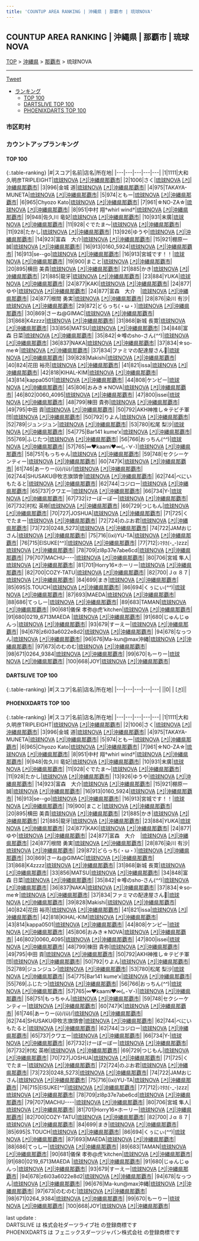 ```yaml
---
title: 'COUNTUP AREA RANKING | 沖縄県 | 那覇市 | 琉球NOVA'
---
```

## COUNTUP AREA RANKING | 沖縄県 | 那覇市 | 琉球NOVA

[TOP](/darts/rank/) > [沖縄県](/darts/rank/沖縄県/) > [那覇市](/darts/rank/沖縄県/那覇市/) > 琉球NOVA

___

<a href="https://twitter.com/share?ref_src=twsrc%5Etfw" data-text="COUNTUP AREA RANKING | 沖縄県那覇市琉球NOVA" class="twitter-share-button" data-hashtags="DARTSLIVE,PHOENIXDARTS,darts,ダーツ" data-show-count="false">Tweet</a>

* [ランキング](#カウントアップランキング)
    * [TOP 100](#top-100)
    * [DARTSLIVE TOP 100](#dartslive-top-100)
    * [PHOENIXDARTS TOP 100](#phoenixdarts-top-100)

### 市区町村

<ul>

</ul>

### カウントアップランキング

#### TOP 100



{:.table-ranking}
|#|スコア|名前|店名|所在地|
|---|---|---|---|---|
|1|1111|<span class="rank-name-pd">大和久明彦TRIPLEIGHT</span>|<a href="/darts/rank/shops/65131.html">琉球NOVA</a> <a href="https://vs.phoenixdarts.com/jp/shop/shopDetailInfo/s_65131?s_seq=65131">[↗]</a>|<a href="/darts/rank/沖縄県/那覇市">沖縄県那覇市</a>|
|2|1006|<span class="rank-name-pd">さく</span>|<a href="/darts/rank/shops/65131.html">琉球NOVA</a> <a href="https://vs.phoenixdarts.com/jp/shop/shopDetailInfo/s_65131?s_seq=65131">[↗]</a>|<a href="/darts/rank/沖縄県/那覇市">沖縄県那覇市</a>|
|3|996|<span class="rank-name-pd">金城 道</span>|<a href="/darts/rank/shops/65131.html">琉球NOVA</a> <a href="https://vs.phoenixdarts.com/jp/shop/shopDetailInfo/s_65131?s_seq=65131">[↗]</a>|<a href="/darts/rank/沖縄県/那覇市">沖縄県那覇市</a>|
|4|975|<span class="rank-name-pd">TAKAYA-MUNETA</span>|<a href="/darts/rank/shops/65131.html">琉球NOVA</a> <a href="https://vs.phoenixdarts.com/jp/shop/shopDetailInfo/s_65131?s_seq=65131">[↗]</a>|<a href="/darts/rank/沖縄県/那覇市">沖縄県那覇市</a>|
|5|974|<span class="rank-name-pd">ともー</span>|<a href="/darts/rank/shops/65131.html">琉球NOVA</a> <a href="https://vs.phoenixdarts.com/jp/shop/shopDetailInfo/s_65131?s_seq=65131">[↗]</a>|<a href="/darts/rank/沖縄県/那覇市">沖縄県那覇市</a>|
|6|965|<span class="rank-name-pd">Chyozo Kato</span>|<a href="/darts/rank/shops/65131.html">琉球NOVA</a> <a href="https://vs.phoenixdarts.com/jp/shop/shopDetailInfo/s_65131?s_seq=65131">[↗]</a>|<a href="/darts/rank/沖縄県/那覇市">沖縄県那覇市</a>|
|7|961|<span class="rank-name-pd">☆NO-ZA☆</span>|<a href="/darts/rank/shops/65131.html">琉球NOVA</a> <a href="https://vs.phoenixdarts.com/jp/shop/shopDetailInfo/s_65131?s_seq=65131">[↗]</a>|<a href="/darts/rank/沖縄県/那覇市">沖縄県那覇市</a>|
|8|951|<span class="rank-name-pd">中村 翔†whirl wind†</span>|<a href="/darts/rank/shops/65131.html">琉球NOVA</a> <a href="https://vs.phoenixdarts.com/jp/shop/shopDetailInfo/s_65131?s_seq=65131">[↗]</a>|<a href="/darts/rank/沖縄県/那覇市">沖縄県那覇市</a>|
|9|948|<span class="rank-name-pd"><span class="pro-icon-pd"></span>佐久川 竜妃</span>|<a href="/darts/rank/shops/65131.html">琉球NOVA</a> <a href="https://vs.phoenixdarts.com/jp/shop/shopDetailInfo/s_65131?s_seq=65131">[↗]</a>|<a href="/darts/rank/沖縄県/那覇市">沖縄県那覇市</a>|
|10|931|<span class="rank-name-pd">末廣</span>|<a href="/darts/rank/shops/65131.html">琉球NOVA</a> <a href="https://vs.phoenixdarts.com/jp/shop/shopDetailInfo/s_65131?s_seq=65131">[↗]</a>|<a href="/darts/rank/沖縄県/那覇市">沖縄県那覇市</a>|
|11|928|<span class="rank-name-pd">ぐでたま〜</span>|<a href="/darts/rank/shops/65131.html">琉球NOVA</a> <a href="https://vs.phoenixdarts.com/jp/shop/shopDetailInfo/s_65131?s_seq=65131">[↗]</a>|<a href="/darts/rank/沖縄県/那覇市">沖縄県那覇市</a>|
|11|928|<span class="rank-name-pd">たかし</span>|<a href="/darts/rank/shops/65131.html">琉球NOVA</a> <a href="https://vs.phoenixdarts.com/jp/shop/shopDetailInfo/s_65131?s_seq=65131">[↗]</a>|<a href="/darts/rank/沖縄県/那覇市">沖縄県那覇市</a>|
|13|926|<span class="rank-name-pd">ゆうや</span>|<a href="/darts/rank/shops/65131.html">琉球NOVA</a> <a href="https://vs.phoenixdarts.com/jp/shop/shopDetailInfo/s_65131?s_seq=65131">[↗]</a>|<a href="/darts/rank/沖縄県/那覇市">沖縄県那覇市</a>|
|14|923|<span class="rank-name-pd">富森　大介</span>|<a href="/darts/rank/shops/65131.html">琉球NOVA</a> <a href="https://vs.phoenixdarts.com/jp/shop/shopDetailInfo/s_65131?s_seq=65131">[↗]</a>|<a href="/darts/rank/沖縄県/那覇市">沖縄県那覇市</a>|
|15|921|<span class="rank-name-pd">棚原一誠</span>|<a href="/darts/rank/shops/65131.html">琉球NOVA</a> <a href="https://vs.phoenixdarts.com/jp/shop/shopDetailInfo/s_65131?s_seq=65131">[↗]</a>|<a href="/darts/rank/沖縄県/那覇市">沖縄県那覇市</a>|
|16|913|<span class="rank-name-pd">0160_5924</span>|<a href="/darts/rank/shops/65131.html">琉球NOVA</a> <a href="https://vs.phoenixdarts.com/jp/shop/shopDetailInfo/s_65131?s_seq=65131">[↗]</a>|<a href="/darts/rank/沖縄県/那覇市">沖縄県那覇市</a>|
|16|913|<span class="rank-name-pd">se--go</span>|<a href="/darts/rank/shops/65131.html">琉球NOVA</a> <a href="https://vs.phoenixdarts.com/jp/shop/shopDetailInfo/s_65131?s_seq=65131">[↗]</a>|<a href="/darts/rank/沖縄県/那覇市">沖縄県那覇市</a>|
|16|913|<span class="rank-name-pd">宮城です！！</span>|<a href="/darts/rank/shops/65131.html">琉球NOVA</a> <a href="https://vs.phoenixdarts.com/jp/shop/shopDetailInfo/s_65131?s_seq=65131">[↗]</a>|<a href="/darts/rank/沖縄県/那覇市">沖縄県那覇市</a>|
|19|900|<span class="rank-name-pd">まこと</span>|<a href="/darts/rank/shops/65131.html">琉球NOVA</a> <a href="https://vs.phoenixdarts.com/jp/shop/shopDetailInfo/s_65131?s_seq=65131">[↗]</a>|<a href="/darts/rank/沖縄県/那覇市">沖縄県那覇市</a>|
|20|895|<span class="rank-name-pd"><span class="pro-icon-pd"></span>横田 美貴</span>|<a href="/darts/rank/shops/65131.html">琉球NOVA</a> <a href="https://vs.phoenixdarts.com/jp/shop/shopDetailInfo/s_65131?s_seq=65131">[↗]</a>|<a href="/darts/rank/沖縄県/那覇市">沖縄県那覇市</a>|
|21|885|<span class="rank-name-pd">かき</span>|<a href="/darts/rank/shops/65131.html">琉球NOVA</a> <a href="https://vs.phoenixdarts.com/jp/shop/shopDetailInfo/s_65131?s_seq=65131">[↗]</a>|<a href="/darts/rank/沖縄県/那覇市">沖縄県那覇市</a>|
|21|885|<span class="rank-name-pd">龍牙</span>|<a href="/darts/rank/shops/65131.html">琉球NOVA</a> <a href="https://vs.phoenixdarts.com/jp/shop/shopDetailInfo/s_65131?s_seq=65131">[↗]</a>|<a href="/darts/rank/沖縄県/那覇市">沖縄県那覇市</a>|
|23|884|<span class="rank-name-pd">*YUKA*</span>|<a href="/darts/rank/shops/65131.html">琉球NOVA</a> <a href="https://vs.phoenixdarts.com/jp/shop/shopDetailInfo/s_65131?s_seq=65131">[↗]</a>|<a href="/darts/rank/沖縄県/那覇市">沖縄県那覇市</a>|
|24|877|<span class="rank-name-pd">KAKI</span>|<a href="/darts/rank/shops/65131.html">琉球NOVA</a> <a href="https://vs.phoenixdarts.com/jp/shop/shopDetailInfo/s_65131?s_seq=65131">[↗]</a>|<a href="/darts/rank/沖縄県/那覇市">沖縄県那覇市</a>|
|24|877|<span class="rank-name-pd">ゆや</span>|<a href="/darts/rank/shops/65131.html">琉球NOVA</a> <a href="https://vs.phoenixdarts.com/jp/shop/shopDetailInfo/s_65131?s_seq=65131">[↗]</a>|<a href="/darts/rank/沖縄県/那覇市">沖縄県那覇市</a>|
|24|877|<span class="rank-name-pd">富森　大介　</span>|<a href="/darts/rank/shops/65131.html">琉球NOVA</a> <a href="https://vs.phoenixdarts.com/jp/shop/shopDetailInfo/s_65131?s_seq=65131">[↗]</a>|<a href="/darts/rank/沖縄県/那覇市">沖縄県那覇市</a>|
|24|877|<span class="rank-name-pd">根間 勇実</span>|<a href="/darts/rank/shops/65131.html">琉球NOVA</a> <a href="https://vs.phoenixdarts.com/jp/shop/shopDetailInfo/s_65131?s_seq=65131">[↗]</a>|<a href="/darts/rank/沖縄県/那覇市">沖縄県那覇市</a>|
|28|876|<span class="rank-name-pd">染川 有沙</span>|<a href="/darts/rank/shops/65131.html">琉球NOVA</a> <a href="https://vs.phoenixdarts.com/jp/shop/shopDetailInfo/s_65131?s_seq=65131">[↗]</a>|<a href="/darts/rank/沖縄県/那覇市">沖縄県那覇市</a>|
|29|872|<span class="rank-name-pd">どらっち(・ω・)</span>|<a href="/darts/rank/shops/65131.html">琉球NOVA</a> <a href="https://vs.phoenixdarts.com/jp/shop/shopDetailInfo/s_65131?s_seq=65131">[↗]</a>|<a href="/darts/rank/沖縄県/那覇市">沖縄県那覇市</a>|
|30|869|<span class="rank-name-pd">さーね@GIMAC</span>|<a href="/darts/rank/shops/65131.html">琉球NOVA</a> <a href="https://vs.phoenixdarts.com/jp/shop/shopDetailInfo/s_65131?s_seq=65131">[↗]</a>|<a href="/darts/rank/沖縄県/那覇市">沖縄県那覇市</a>|
|31|868|<span class="rank-name-pd">K4zzzz</span>|<a href="/darts/rank/shops/65131.html">琉球NOVA</a> <a href="https://vs.phoenixdarts.com/jp/shop/shopDetailInfo/s_65131?s_seq=65131">[↗]</a>|<a href="/darts/rank/沖縄県/那覇市">沖縄県那覇市</a>|
|31|868|<span class="rank-name-pd">新城 長寛</span>|<a href="/darts/rank/shops/65131.html">琉球NOVA</a> <a href="https://vs.phoenixdarts.com/jp/shop/shopDetailInfo/s_65131?s_seq=65131">[↗]</a>|<a href="/darts/rank/沖縄県/那覇市">沖縄県那覇市</a>|
|33|856|<span class="rank-name-pd">MATSU</span>|<a href="/darts/rank/shops/65131.html">琉球NOVA</a> <a href="https://vs.phoenixdarts.com/jp/shop/shopDetailInfo/s_65131?s_seq=65131">[↗]</a>|<a href="/darts/rank/沖縄県/那覇市">沖縄県那覇市</a>|
|34|848|<span class="rank-name-pd"><span class="pro-icon-pd"></span>富森 日菜</span>|<a href="/darts/rank/shops/65131.html">琉球NOVA</a> <a href="https://vs.phoenixdarts.com/jp/shop/shopDetailInfo/s_65131?s_seq=65131">[↗]</a>|<a href="/darts/rank/沖縄県/那覇市">沖縄県那覇市</a>|
|35|842|<span class="rank-name-pd">☆噂のsho-さん(*^^*)</span>|<a href="/darts/rank/shops/65131.html">琉球NOVA</a> <a href="https://vs.phoenixdarts.com/jp/shop/shopDetailInfo/s_65131?s_seq=65131">[↗]</a>|<a href="/darts/rank/沖縄県/那覇市">沖縄県那覇市</a>|
|36|837|<span class="rank-name-pd">NAKA</span>|<a href="/darts/rank/shops/65131.html">琉球NOVA</a> <a href="https://vs.phoenixdarts.com/jp/shop/shopDetailInfo/s_65131?s_seq=65131">[↗]</a>|<a href="/darts/rank/沖縄県/那覇市">沖縄県那覇市</a>|
|37|834|<span class="rank-name-pd">☆so-me☆</span>|<a href="/darts/rank/shops/65131.html">琉球NOVA</a> <a href="https://vs.phoenixdarts.com/jp/shop/shopDetailInfo/s_65131?s_seq=65131">[↗]</a>|<a href="/darts/rank/沖縄県/那覇市">沖縄県那覇市</a>|
|37|834|<span class="rank-name-pd">ファミマの配達屋さん🚚</span>|<a href="/darts/rank/shops/65131.html">琉球NOVA</a> <a href="https://vs.phoenixdarts.com/jp/shop/shopDetailInfo/s_65131?s_seq=65131">[↗]</a>|<a href="/darts/rank/沖縄県/那覇市">沖縄県那覇市</a>|
|39|828|<span class="rank-name-pd">Makishi</span>|<a href="/darts/rank/shops/65131.html">琉球NOVA</a> <a href="https://vs.phoenixdarts.com/jp/shop/shopDetailInfo/s_65131?s_seq=65131">[↗]</a>|<a href="/darts/rank/沖縄県/那覇市">沖縄県那覇市</a>|
|40|824|<span class="rank-name-pd"><span class="pro-icon-pd"></span>花田 裕亮</span>|<a href="/darts/rank/shops/65131.html">琉球NOVA</a> <a href="https://vs.phoenixdarts.com/jp/shop/shopDetailInfo/s_65131?s_seq=65131">[↗]</a>|<a href="/darts/rank/沖縄県/那覇市">沖縄県那覇市</a>|
|41|821|<span class="rank-name-pd">issa</span>|<a href="/darts/rank/shops/65131.html">琉球NOVA</a> <a href="https://vs.phoenixdarts.com/jp/shop/shopDetailInfo/s_65131?s_seq=65131">[↗]</a>|<a href="/darts/rank/沖縄県/那覇市">沖縄県那覇市</a>|
|42|818|<span class="rank-name-pd">KIHAL-KIM</span>|<a href="/darts/rank/shops/65131.html">琉球NOVA</a> <a href="https://vs.phoenixdarts.com/jp/shop/shopDetailInfo/s_65131?s_seq=65131">[↗]</a>|<a href="/darts/rank/沖縄県/那覇市">沖縄県那覇市</a>|
|43|814|<span class="rank-name-pd">kappa0501</span>|<a href="/darts/rank/shops/65131.html">琉球NOVA</a> <a href="https://vs.phoenixdarts.com/jp/shop/shopDetailInfo/s_65131?s_seq=65131">[↗]</a>|<a href="/darts/rank/沖縄県/那覇市">沖縄県那覇市</a>|
|44|808|<span class="rank-name-pd">ケンピー</span>|<a href="/darts/rank/shops/65131.html">琉球NOVA</a> <a href="https://vs.phoenixdarts.com/jp/shop/shopDetailInfo/s_65131?s_seq=65131">[↗]</a>|<a href="/darts/rank/沖縄県/那覇市">沖縄県那覇市</a>|
|45|806|<span class="rank-name-pd">おみき＊NOVA</span>|<a href="/darts/rank/shops/65131.html">琉球NOVA</a> <a href="https://vs.phoenixdarts.com/jp/shop/shopDetailInfo/s_65131?s_seq=65131">[↗]</a>|<a href="/darts/rank/沖縄県/那覇市">沖縄県那覇市</a>|
|46|802|<span class="rank-name-pd">0060_4095</span>|<a href="/darts/rank/shops/65131.html">琉球NOVA</a> <a href="https://vs.phoenixdarts.com/jp/shop/shopDetailInfo/s_65131?s_seq=65131">[↗]</a>|<a href="/darts/rank/沖縄県/那覇市">沖縄県那覇市</a>|
|47|800|<span class="rank-name-pd">issei</span>|<a href="/darts/rank/shops/65131.html">琉球NOVA</a> <a href="https://vs.phoenixdarts.com/jp/shop/shopDetailInfo/s_65131?s_seq=65131">[↗]</a>|<a href="/darts/rank/沖縄県/那覇市">沖縄県那覇市</a>|
|48|799|<span class="rank-name-pd"><span class="pro-icon-pd"></span>棟田 貴弥</span>|<a href="/darts/rank/shops/65131.html">琉球NOVA</a> <a href="https://vs.phoenixdarts.com/jp/shop/shopDetailInfo/s_65131?s_seq=65131">[↗]</a>|<a href="/darts/rank/沖縄県/那覇市">沖縄県那覇市</a>|
|49|795|<span class="rank-name-pd">中田 貢</span>|<a href="/darts/rank/shops/65131.html">琉球NOVA</a> <a href="https://vs.phoenixdarts.com/jp/shop/shopDetailInfo/s_65131?s_seq=65131">[↗]</a>|<a href="/darts/rank/沖縄県/那覇市">沖縄県那覇市</a>|
|50|792|<span class="rank-name-pd">AKH神推し☆テビチ軍団</span>|<a href="/darts/rank/shops/65131.html">琉球NOVA</a> <a href="https://vs.phoenixdarts.com/jp/shop/shopDetailInfo/s_65131?s_seq=65131">[↗]</a>|<a href="/darts/rank/沖縄県/那覇市">沖縄県那覇市</a>|
|50|792|<span class="rank-name-pd">りよん</span>|<a href="/darts/rank/shops/65131.html">琉球NOVA</a> <a href="https://vs.phoenixdarts.com/jp/shop/shopDetailInfo/s_65131?s_seq=65131">[↗]</a>|<a href="/darts/rank/沖縄県/那覇市">沖縄県那覇市</a>|
|52|789|<span class="rank-name-pd">ジュンジュン</span>|<a href="/darts/rank/shops/65131.html">琉球NOVA</a> <a href="https://vs.phoenixdarts.com/jp/shop/shopDetailInfo/s_65131?s_seq=65131">[↗]</a>|<a href="/darts/rank/沖縄県/那覇市">沖縄県那覇市</a>|
|53|780|<span class="rank-name-pd"><span class="pro-icon-pd"></span>松尾 梨沙</span>|<a href="/darts/rank/shops/65131.html">琉球NOVA</a> <a href="https://vs.phoenixdarts.com/jp/shop/shopDetailInfo/s_65131?s_seq=65131">[↗]</a>|<a href="/darts/rank/沖縄県/那覇市">沖縄県那覇市</a>|
|54|775|<span class="rank-name-pd">Bar141 kume’x</span>|<a href="/darts/rank/shops/65131.html">琉球NOVA</a> <a href="https://vs.phoenixdarts.com/jp/shop/shopDetailInfo/s_65131?s_seq=65131">[↗]</a>|<a href="/darts/rank/沖縄県/那覇市">沖縄県那覇市</a>|
|55|769|<span class="rank-name-pd">ふじたつ</span>|<a href="/darts/rank/shops/65131.html">琉球NOVA</a> <a href="https://vs.phoenixdarts.com/jp/shop/shopDetailInfo/s_65131?s_seq=65131">[↗]</a>|<a href="/darts/rank/沖縄県/那覇市">沖縄県那覇市</a>|
|56|766|<span class="rank-name-pd">おっちん(*^^*)</span>|<a href="/darts/rank/shops/65131.html">琉球NOVA</a> <a href="https://vs.phoenixdarts.com/jp/shop/shopDetailInfo/s_65131?s_seq=65131">[↗]</a>|<a href="/darts/rank/沖縄県/那覇市">沖縄県那覇市</a>|
|57|765|<span class="rank-name-pd">∞❤︎kaami❤︎∞(｡-∀-)</span>|<a href="/darts/rank/shops/65131.html">琉球NOVA</a> <a href="https://vs.phoenixdarts.com/jp/shop/shopDetailInfo/s_65131?s_seq=65131">[↗]</a>|<a href="/darts/rank/沖縄県/那覇市">沖縄県那覇市</a>|
|58|751|<span class="rank-name-pd">もっちゃん</span>|<a href="/darts/rank/shops/65131.html">琉球NOVA</a> <a href="https://vs.phoenixdarts.com/jp/shop/shopDetailInfo/s_65131?s_seq=65131">[↗]</a>|<a href="/darts/rank/沖縄県/那覇市">沖縄県那覇市</a>|
|59|748|<span class="rank-name-pd">セクシーケンティー</span>|<a href="/darts/rank/shops/65131.html">琉球NOVA</a> <a href="https://vs.phoenixdarts.com/jp/shop/shopDetailInfo/s_65131?s_seq=65131">[↗]</a>|<a href="/darts/rank/沖縄県/那覇市">沖縄県那覇市</a>|
|60|747|<span class="rank-name-pd">Κ</span>|<a href="/darts/rank/shops/65131.html">琉球NOVA</a> <a href="https://vs.phoenixdarts.com/jp/shop/shopDetailInfo/s_65131?s_seq=65131">[↗]</a>|<a href="/darts/rank/沖縄県/那覇市">沖縄県那覇市</a>|
|61|746|<span class="rank-name-pd">あーりー\(ϋ)/\(ϋ)/</span>|<a href="/darts/rank/shops/65131.html">琉球NOVA</a> <a href="https://vs.phoenixdarts.com/jp/shop/shopDetailInfo/s_65131?s_seq=65131">[↗]</a>|<a href="/darts/rank/沖縄県/那覇市">沖縄県那覇市</a>|
|62|744|<span class="rank-name-pd">SHUSAKU@牧志旗頭會</span>|<a href="/darts/rank/shops/65131.html">琉球NOVA</a> <a href="https://vs.phoenixdarts.com/jp/shop/shopDetailInfo/s_65131?s_seq=65131">[↗]</a>|<a href="/darts/rank/沖縄県/那覇市">沖縄県那覇市</a>|
|62|744|<span class="rank-name-pd">べにいもたると</span>|<a href="/darts/rank/shops/65131.html">琉球NOVA</a> <a href="https://vs.phoenixdarts.com/jp/shop/shopDetailInfo/s_65131?s_seq=65131">[↗]</a>|<a href="/darts/rank/沖縄県/那覇市">沖縄県那覇市</a>|
|62|744|<span class="rank-name-pd">コジロー</span>|<a href="/darts/rank/shops/65131.html">琉球NOVA</a> <a href="https://vs.phoenixdarts.com/jp/shop/shopDetailInfo/s_65131?s_seq=65131">[↗]</a>|<a href="/darts/rank/沖縄県/那覇市">沖縄県那覇市</a>|
|65|737|<span class="rank-name-pd">クワエー</span>|<a href="/darts/rank/shops/65131.html">琉球NOVA</a> <a href="https://vs.phoenixdarts.com/jp/shop/shopDetailInfo/s_65131?s_seq=65131">[↗]</a>|<a href="/darts/rank/沖縄県/那覇市">沖縄県那覇市</a>|
|66|734|<span class="rank-name-pd">Y-</span>|<a href="/darts/rank/shops/65131.html">琉球NOVA</a> <a href="https://vs.phoenixdarts.com/jp/shop/shopDetailInfo/s_65131?s_seq=65131">[↗]</a>|<a href="/darts/rank/沖縄県/那覇市">沖縄県那覇市</a>|
|67|732|<span class="rank-name-pd">けーぼーぼー</span>|<a href="/darts/rank/shops/65131.html">琉球NOVA</a> <a href="https://vs.phoenixdarts.com/jp/shop/shopDetailInfo/s_65131?s_seq=65131">[↗]</a>|<a href="/darts/rank/沖縄県/那覇市">沖縄県那覇市</a>|
|67|732|<span class="rank-name-pd"><span class="pro-icon-pd"></span>村松 英樹</span>|<a href="/darts/rank/shops/65131.html">琉球NOVA</a> <a href="https://vs.phoenixdarts.com/jp/shop/shopDetailInfo/s_65131?s_seq=65131">[↗]</a>|<a href="/darts/rank/沖縄県/那覇市">沖縄県那覇市</a>|
|69|729|<span class="rank-name-pd">つじもん</span>|<a href="/darts/rank/shops/65131.html">琉球NOVA</a> <a href="https://vs.phoenixdarts.com/jp/shop/shopDetailInfo/s_65131?s_seq=65131">[↗]</a>|<a href="/darts/rank/沖縄県/那覇市">沖縄県那覇市</a>|
|70|727|<span class="rank-name-pd">JOSHUA</span>|<a href="/darts/rank/shops/65131.html">琉球NOVA</a> <a href="https://vs.phoenixdarts.com/jp/shop/shopDetailInfo/s_65131?s_seq=65131">[↗]</a>|<a href="/darts/rank/沖縄県/那覇市">沖縄県那覇市</a>|
|71|725|<span class="rank-name-pd">くでたまー</span>|<a href="/darts/rank/shops/65131.html">琉球NOVA</a> <a href="https://vs.phoenixdarts.com/jp/shop/shopDetailInfo/s_65131?s_seq=65131">[↗]</a>|<a href="/darts/rank/沖縄県/那覇市">沖縄県那覇市</a>|
|72|724|<span class="rank-name-pd">のぶお君</span>|<a href="/darts/rank/shops/65131.html">琉球NOVA</a> <a href="https://vs.phoenixdarts.com/jp/shop/shopDetailInfo/s_65131?s_seq=65131">[↗]</a>|<a href="/darts/rank/沖縄県/那覇市">沖縄県那覇市</a>|
|73|723|<span class="rank-name-pd">0248_5273</span>|<a href="/darts/rank/shops/65131.html">琉球NOVA</a> <a href="https://vs.phoenixdarts.com/jp/shop/shopDetailInfo/s_65131?s_seq=65131">[↗]</a>|<a href="/darts/rank/沖縄県/那覇市">沖縄県那覇市</a>|
|74|722|<span class="rank-name-pd">JAMおじさん</span>|<a href="/darts/rank/shops/65131.html">琉球NOVA</a> <a href="https://vs.phoenixdarts.com/jp/shop/shopDetailInfo/s_65131?s_seq=65131">[↗]</a>|<a href="/darts/rank/沖縄県/那覇市">沖縄県那覇市</a>|
|75|716|<span class="rank-name-pd">(ixi)YU-TA</span>|<a href="/darts/rank/shops/65131.html">琉球NOVA</a> <a href="https://vs.phoenixdarts.com/jp/shop/shopDetailInfo/s_65131?s_seq=65131">[↗]</a>|<a href="/darts/rank/沖縄県/那覇市">沖縄県那覇市</a>|
|76|715|<span class="rank-name-pd">EISUKE[^^]</span>|<a href="/darts/rank/shops/65131.html">琉球NOVA</a> <a href="https://vs.phoenixdarts.com/jp/shop/shopDetailInfo/s_65131?s_seq=65131">[↗]</a>|<a href="/darts/rank/沖縄県/那覇市">沖縄県那覇市</a>|
|77|712|<span class="rank-name-pd">ｼﾏﾀｶ(-_-)zzz</span>|<a href="/darts/rank/shops/65131.html">琉球NOVA</a> <a href="https://vs.phoenixdarts.com/jp/shop/shopDetailInfo/s_65131?s_seq=65131">[↗]</a>|<a href="/darts/rank/沖縄県/那覇市">沖縄県那覇市</a>|
|78|709|<span class="rank-name-pd">zl8p37e7abe6cd</span>|<a href="/darts/rank/shops/65131.html">琉球NOVA</a> <a href="https://vs.phoenixdarts.com/jp/shop/shopDetailInfo/s_65131?s_seq=65131">[↗]</a>|<a href="/darts/rank/沖縄県/那覇市">沖縄県那覇市</a>|
|79|707|<span class="rank-name-pd">MACHU----</span>|<a href="/darts/rank/shops/65131.html">琉球NOVA</a> <a href="https://vs.phoenixdarts.com/jp/shop/shopDetailInfo/s_65131?s_seq=65131">[↗]</a>|<a href="/darts/rank/沖縄県/那覇市">沖縄県那覇市</a>|
|80|706|<span class="rank-name-pd"><span class="pro-icon-pd"></span>宮城 隼人</span>|<a href="/darts/rank/shops/65131.html">琉球NOVA</a> <a href="https://vs.phoenixdarts.com/jp/shop/shopDetailInfo/s_65131?s_seq=65131">[↗]</a>|<a href="/darts/rank/沖縄県/那覇市">沖縄県那覇市</a>|
|81|701|<span class="rank-name-pd">Horry16×ホーリー</span>|<a href="/darts/rank/shops/65131.html">琉球NOVA</a> <a href="https://vs.phoenixdarts.com/jp/shop/shopDetailInfo/s_65131?s_seq=65131">[↗]</a>|<a href="/darts/rank/沖縄県/那覇市">沖縄県那覇市</a>|
|82|700|<span class="rank-name-pd">COZY-TATU</span>|<a href="/darts/rank/shops/65131.html">琉球NOVA</a> <a href="https://vs.phoenixdarts.com/jp/shop/shopDetailInfo/s_65131?s_seq=65131">[↗]</a>|<a href="/darts/rank/沖縄県/那覇市">沖縄県那覇市</a>|
|82|700|<span class="rank-name-pd">Ｊα ８７</span>|<a href="/darts/rank/shops/65131.html">琉球NOVA</a> <a href="https://vs.phoenixdarts.com/jp/shop/shopDetailInfo/s_65131?s_seq=65131">[↗]</a>|<a href="/darts/rank/沖縄県/那覇市">沖縄県那覇市</a>|
|84|699|<span class="rank-name-pd">まき</span>|<a href="/darts/rank/shops/65131.html">琉球NOVA</a> <a href="https://vs.phoenixdarts.com/jp/shop/shopDetailInfo/s_65131?s_seq=65131">[↗]</a>|<a href="/darts/rank/沖縄県/那覇市">沖縄県那覇市</a>|
|85|695|<span class="rank-name-pd">S.TOUCH</span>|<a href="/darts/rank/shops/65131.html">琉球NOVA</a> <a href="https://vs.phoenixdarts.com/jp/shop/shopDetailInfo/s_65131?s_seq=65131">[↗]</a>|<a href="/darts/rank/沖縄県/那覇市">沖縄県那覇市</a>|
|86|694|<span class="rank-name-pd">くぅにぃ(*^^*)</span>|<a href="/darts/rank/shops/65131.html">琉球NOVA</a> <a href="https://vs.phoenixdarts.com/jp/shop/shopDetailInfo/s_65131?s_seq=65131">[↗]</a>|<a href="/darts/rank/沖縄県/那覇市">沖縄県那覇市</a>|
|87|693|<span class="rank-name-pd">MAEDA</span>|<a href="/darts/rank/shops/65131.html">琉球NOVA</a> <a href="https://vs.phoenixdarts.com/jp/shop/shopDetailInfo/s_65131?s_seq=65131">[↗]</a>|<a href="/darts/rank/沖縄県/那覇市">沖縄県那覇市</a>|
|88|686|<span class="rank-name-pd">てっしー</span>|<a href="/darts/rank/shops/65131.html">琉球NOVA</a> <a href="https://vs.phoenixdarts.com/jp/shop/shopDetailInfo/s_65131?s_seq=65131">[↗]</a>|<a href="/darts/rank/沖縄県/那覇市">沖縄県那覇市</a>|
|89|683|<span class="rank-name-pd">TAMAN</span>|<a href="/darts/rank/shops/65131.html">琉球NOVA</a> <a href="https://vs.phoenixdarts.com/jp/shop/shopDetailInfo/s_65131?s_seq=65131">[↗]</a>|<a href="/darts/rank/沖縄県/那覇市">沖縄県那覇市</a>|
|90|681|<span class="rank-name-pd">儀保 孝弥@虎&#x27;kitchen</span>|<a href="/darts/rank/shops/65131.html">琉球NOVA</a> <a href="https://vs.phoenixdarts.com/jp/shop/shopDetailInfo/s_65131?s_seq=65131">[↗]</a>|<a href="/darts/rank/沖縄県/那覇市">沖縄県那覇市</a>|
|91|680|<span class="rank-name-pd">0219_6713MAEDA  </span>|<a href="/darts/rank/shops/65131.html">琉球NOVA</a> <a href="https://vs.phoenixdarts.com/jp/shop/shopDetailInfo/s_65131?s_seq=65131">[↗]</a>|<a href="/darts/rank/沖縄県/那覇市">沖縄県那覇市</a>|
|91|680|<span class="rank-name-pd">じゅんじゅんっ</span>|<a href="/darts/rank/shops/65131.html">琉球NOVA</a> <a href="https://vs.phoenixdarts.com/jp/shop/shopDetailInfo/s_65131?s_seq=65131">[↗]</a>|<a href="/darts/rank/沖縄県/那覇市">沖縄県那覇市</a>|
|93|679|<span class="rank-name-pd">すーえー</span>|<a href="/darts/rank/shops/65131.html">琉球NOVA</a> <a href="https://vs.phoenixdarts.com/jp/shop/shopDetailInfo/s_65131?s_seq=65131">[↗]</a>|<a href="/darts/rank/沖縄県/那覇市">沖縄県那覇市</a>|
|94|678|<span class="rank-name-pd">z6i03a6022e8d2</span>|<a href="/darts/rank/shops/65131.html">琉球NOVA</a> <a href="https://vs.phoenixdarts.com/jp/shop/shopDetailInfo/s_65131?s_seq=65131">[↗]</a>|<a href="/darts/rank/沖縄県/那覇市">沖縄県那覇市</a>|
|94|678|<span class="rank-name-pd">なっつん</span>|<a href="/darts/rank/shops/65131.html">琉球NOVA</a> <a href="https://vs.phoenixdarts.com/jp/shop/shopDetailInfo/s_65131?s_seq=65131">[↗]</a>|<a href="/darts/rank/沖縄県/那覇市">沖縄県那覇市</a>|
|96|676|<span class="rank-name-pd">Ma-kun@max沖縄</span>|<a href="/darts/rank/shops/65131.html">琉球NOVA</a> <a href="https://vs.phoenixdarts.com/jp/shop/shopDetailInfo/s_65131?s_seq=65131">[↗]</a>|<a href="/darts/rank/沖縄県/那覇市">沖縄県那覇市</a>|
|97|673|<span class="rank-name-pd">のむのむ</span>|<a href="/darts/rank/shops/65131.html">琉球NOVA</a> <a href="https://vs.phoenixdarts.com/jp/shop/shopDetailInfo/s_65131?s_seq=65131">[↗]</a>|<a href="/darts/rank/沖縄県/那覇市">沖縄県那覇市</a>|
|98|671|<span class="rank-name-pd">0264_9384</span>|<a href="/darts/rank/shops/65131.html">琉球NOVA</a> <a href="https://vs.phoenixdarts.com/jp/shop/shopDetailInfo/s_65131?s_seq=65131">[↗]</a>|<a href="/darts/rank/沖縄県/那覇市">沖縄県那覇市</a>|
|99|670|<span class="rank-name-pd">もーりー</span>|<a href="/darts/rank/shops/65131.html">琉球NOVA</a> <a href="https://vs.phoenixdarts.com/jp/shop/shopDetailInfo/s_65131?s_seq=65131">[↗]</a>|<a href="/darts/rank/沖縄県/那覇市">沖縄県那覇市</a>|
|100|668|<span class="rank-name-pd">JOY</span>|<a href="/darts/rank/shops/65131.html">琉球NOVA</a> <a href="https://vs.phoenixdarts.com/jp/shop/shopDetailInfo/s_65131?s_seq=65131">[↗]</a>|<a href="/darts/rank/沖縄県/那覇市">沖縄県那覇市</a>|


#### DARTSLIVE TOP 100



{:.table-ranking}
|#|スコア|名前|店名|所在地|
|---|---|---|---|---|
||0|<span class="rank-name-dl"> </span>|<a href="/darts/rank/shops/.html"></a> <a href="">[↗]</a>|<a href="/darts/rank//"></a>|


#### PHOENIXDARTS TOP 100



{:.table-ranking}
|#|スコア|名前|店名|所在地|
|---|---|---|---|---|
|1|1111|<span class="rank-name-pd">大和久明彦TRIPLEIGHT</span>|<a href="/darts/rank/shops/65131.html">琉球NOVA</a> <a href="https://vs.phoenixdarts.com/jp/shop/shopDetailInfo/s_65131?s_seq=65131">[↗]</a>|<a href="/darts/rank/沖縄県/那覇市">沖縄県那覇市</a>|
|2|1006|<span class="rank-name-pd">さく</span>|<a href="/darts/rank/shops/65131.html">琉球NOVA</a> <a href="https://vs.phoenixdarts.com/jp/shop/shopDetailInfo/s_65131?s_seq=65131">[↗]</a>|<a href="/darts/rank/沖縄県/那覇市">沖縄県那覇市</a>|
|3|996|<span class="rank-name-pd">金城 道</span>|<a href="/darts/rank/shops/65131.html">琉球NOVA</a> <a href="https://vs.phoenixdarts.com/jp/shop/shopDetailInfo/s_65131?s_seq=65131">[↗]</a>|<a href="/darts/rank/沖縄県/那覇市">沖縄県那覇市</a>|
|4|975|<span class="rank-name-pd">TAKAYA-MUNETA</span>|<a href="/darts/rank/shops/65131.html">琉球NOVA</a> <a href="https://vs.phoenixdarts.com/jp/shop/shopDetailInfo/s_65131?s_seq=65131">[↗]</a>|<a href="/darts/rank/沖縄県/那覇市">沖縄県那覇市</a>|
|5|974|<span class="rank-name-pd">ともー</span>|<a href="/darts/rank/shops/65131.html">琉球NOVA</a> <a href="https://vs.phoenixdarts.com/jp/shop/shopDetailInfo/s_65131?s_seq=65131">[↗]</a>|<a href="/darts/rank/沖縄県/那覇市">沖縄県那覇市</a>|
|6|965|<span class="rank-name-pd">Chyozo Kato</span>|<a href="/darts/rank/shops/65131.html">琉球NOVA</a> <a href="https://vs.phoenixdarts.com/jp/shop/shopDetailInfo/s_65131?s_seq=65131">[↗]</a>|<a href="/darts/rank/沖縄県/那覇市">沖縄県那覇市</a>|
|7|961|<span class="rank-name-pd">☆NO-ZA☆</span>|<a href="/darts/rank/shops/65131.html">琉球NOVA</a> <a href="https://vs.phoenixdarts.com/jp/shop/shopDetailInfo/s_65131?s_seq=65131">[↗]</a>|<a href="/darts/rank/沖縄県/那覇市">沖縄県那覇市</a>|
|8|951|<span class="rank-name-pd">中村 翔†whirl wind†</span>|<a href="/darts/rank/shops/65131.html">琉球NOVA</a> <a href="https://vs.phoenixdarts.com/jp/shop/shopDetailInfo/s_65131?s_seq=65131">[↗]</a>|<a href="/darts/rank/沖縄県/那覇市">沖縄県那覇市</a>|
|9|948|<span class="rank-name-pd"><span class="pro-icon-pd"></span>佐久川 竜妃</span>|<a href="/darts/rank/shops/65131.html">琉球NOVA</a> <a href="https://vs.phoenixdarts.com/jp/shop/shopDetailInfo/s_65131?s_seq=65131">[↗]</a>|<a href="/darts/rank/沖縄県/那覇市">沖縄県那覇市</a>|
|10|931|<span class="rank-name-pd">末廣</span>|<a href="/darts/rank/shops/65131.html">琉球NOVA</a> <a href="https://vs.phoenixdarts.com/jp/shop/shopDetailInfo/s_65131?s_seq=65131">[↗]</a>|<a href="/darts/rank/沖縄県/那覇市">沖縄県那覇市</a>|
|11|928|<span class="rank-name-pd">ぐでたま〜</span>|<a href="/darts/rank/shops/65131.html">琉球NOVA</a> <a href="https://vs.phoenixdarts.com/jp/shop/shopDetailInfo/s_65131?s_seq=65131">[↗]</a>|<a href="/darts/rank/沖縄県/那覇市">沖縄県那覇市</a>|
|11|928|<span class="rank-name-pd">たかし</span>|<a href="/darts/rank/shops/65131.html">琉球NOVA</a> <a href="https://vs.phoenixdarts.com/jp/shop/shopDetailInfo/s_65131?s_seq=65131">[↗]</a>|<a href="/darts/rank/沖縄県/那覇市">沖縄県那覇市</a>|
|13|926|<span class="rank-name-pd">ゆうや</span>|<a href="/darts/rank/shops/65131.html">琉球NOVA</a> <a href="https://vs.phoenixdarts.com/jp/shop/shopDetailInfo/s_65131?s_seq=65131">[↗]</a>|<a href="/darts/rank/沖縄県/那覇市">沖縄県那覇市</a>|
|14|923|<span class="rank-name-pd">富森　大介</span>|<a href="/darts/rank/shops/65131.html">琉球NOVA</a> <a href="https://vs.phoenixdarts.com/jp/shop/shopDetailInfo/s_65131?s_seq=65131">[↗]</a>|<a href="/darts/rank/沖縄県/那覇市">沖縄県那覇市</a>|
|15|921|<span class="rank-name-pd">棚原一誠</span>|<a href="/darts/rank/shops/65131.html">琉球NOVA</a> <a href="https://vs.phoenixdarts.com/jp/shop/shopDetailInfo/s_65131?s_seq=65131">[↗]</a>|<a href="/darts/rank/沖縄県/那覇市">沖縄県那覇市</a>|
|16|913|<span class="rank-name-pd">0160_5924</span>|<a href="/darts/rank/shops/65131.html">琉球NOVA</a> <a href="https://vs.phoenixdarts.com/jp/shop/shopDetailInfo/s_65131?s_seq=65131">[↗]</a>|<a href="/darts/rank/沖縄県/那覇市">沖縄県那覇市</a>|
|16|913|<span class="rank-name-pd">se--go</span>|<a href="/darts/rank/shops/65131.html">琉球NOVA</a> <a href="https://vs.phoenixdarts.com/jp/shop/shopDetailInfo/s_65131?s_seq=65131">[↗]</a>|<a href="/darts/rank/沖縄県/那覇市">沖縄県那覇市</a>|
|16|913|<span class="rank-name-pd">宮城です！！</span>|<a href="/darts/rank/shops/65131.html">琉球NOVA</a> <a href="https://vs.phoenixdarts.com/jp/shop/shopDetailInfo/s_65131?s_seq=65131">[↗]</a>|<a href="/darts/rank/沖縄県/那覇市">沖縄県那覇市</a>|
|19|900|<span class="rank-name-pd">まこと</span>|<a href="/darts/rank/shops/65131.html">琉球NOVA</a> <a href="https://vs.phoenixdarts.com/jp/shop/shopDetailInfo/s_65131?s_seq=65131">[↗]</a>|<a href="/darts/rank/沖縄県/那覇市">沖縄県那覇市</a>|
|20|895|<span class="rank-name-pd"><span class="pro-icon-pd"></span>横田 美貴</span>|<a href="/darts/rank/shops/65131.html">琉球NOVA</a> <a href="https://vs.phoenixdarts.com/jp/shop/shopDetailInfo/s_65131?s_seq=65131">[↗]</a>|<a href="/darts/rank/沖縄県/那覇市">沖縄県那覇市</a>|
|21|885|<span class="rank-name-pd">かき</span>|<a href="/darts/rank/shops/65131.html">琉球NOVA</a> <a href="https://vs.phoenixdarts.com/jp/shop/shopDetailInfo/s_65131?s_seq=65131">[↗]</a>|<a href="/darts/rank/沖縄県/那覇市">沖縄県那覇市</a>|
|21|885|<span class="rank-name-pd">龍牙</span>|<a href="/darts/rank/shops/65131.html">琉球NOVA</a> <a href="https://vs.phoenixdarts.com/jp/shop/shopDetailInfo/s_65131?s_seq=65131">[↗]</a>|<a href="/darts/rank/沖縄県/那覇市">沖縄県那覇市</a>|
|23|884|<span class="rank-name-pd">*YUKA*</span>|<a href="/darts/rank/shops/65131.html">琉球NOVA</a> <a href="https://vs.phoenixdarts.com/jp/shop/shopDetailInfo/s_65131?s_seq=65131">[↗]</a>|<a href="/darts/rank/沖縄県/那覇市">沖縄県那覇市</a>|
|24|877|<span class="rank-name-pd">KAKI</span>|<a href="/darts/rank/shops/65131.html">琉球NOVA</a> <a href="https://vs.phoenixdarts.com/jp/shop/shopDetailInfo/s_65131?s_seq=65131">[↗]</a>|<a href="/darts/rank/沖縄県/那覇市">沖縄県那覇市</a>|
|24|877|<span class="rank-name-pd">ゆや</span>|<a href="/darts/rank/shops/65131.html">琉球NOVA</a> <a href="https://vs.phoenixdarts.com/jp/shop/shopDetailInfo/s_65131?s_seq=65131">[↗]</a>|<a href="/darts/rank/沖縄県/那覇市">沖縄県那覇市</a>|
|24|877|<span class="rank-name-pd">富森　大介　</span>|<a href="/darts/rank/shops/65131.html">琉球NOVA</a> <a href="https://vs.phoenixdarts.com/jp/shop/shopDetailInfo/s_65131?s_seq=65131">[↗]</a>|<a href="/darts/rank/沖縄県/那覇市">沖縄県那覇市</a>|
|24|877|<span class="rank-name-pd">根間 勇実</span>|<a href="/darts/rank/shops/65131.html">琉球NOVA</a> <a href="https://vs.phoenixdarts.com/jp/shop/shopDetailInfo/s_65131?s_seq=65131">[↗]</a>|<a href="/darts/rank/沖縄県/那覇市">沖縄県那覇市</a>|
|28|876|<span class="rank-name-pd">染川 有沙</span>|<a href="/darts/rank/shops/65131.html">琉球NOVA</a> <a href="https://vs.phoenixdarts.com/jp/shop/shopDetailInfo/s_65131?s_seq=65131">[↗]</a>|<a href="/darts/rank/沖縄県/那覇市">沖縄県那覇市</a>|
|29|872|<span class="rank-name-pd">どらっち(・ω・)</span>|<a href="/darts/rank/shops/65131.html">琉球NOVA</a> <a href="https://vs.phoenixdarts.com/jp/shop/shopDetailInfo/s_65131?s_seq=65131">[↗]</a>|<a href="/darts/rank/沖縄県/那覇市">沖縄県那覇市</a>|
|30|869|<span class="rank-name-pd">さーね@GIMAC</span>|<a href="/darts/rank/shops/65131.html">琉球NOVA</a> <a href="https://vs.phoenixdarts.com/jp/shop/shopDetailInfo/s_65131?s_seq=65131">[↗]</a>|<a href="/darts/rank/沖縄県/那覇市">沖縄県那覇市</a>|
|31|868|<span class="rank-name-pd">K4zzzz</span>|<a href="/darts/rank/shops/65131.html">琉球NOVA</a> <a href="https://vs.phoenixdarts.com/jp/shop/shopDetailInfo/s_65131?s_seq=65131">[↗]</a>|<a href="/darts/rank/沖縄県/那覇市">沖縄県那覇市</a>|
|31|868|<span class="rank-name-pd">新城 長寛</span>|<a href="/darts/rank/shops/65131.html">琉球NOVA</a> <a href="https://vs.phoenixdarts.com/jp/shop/shopDetailInfo/s_65131?s_seq=65131">[↗]</a>|<a href="/darts/rank/沖縄県/那覇市">沖縄県那覇市</a>|
|33|856|<span class="rank-name-pd">MATSU</span>|<a href="/darts/rank/shops/65131.html">琉球NOVA</a> <a href="https://vs.phoenixdarts.com/jp/shop/shopDetailInfo/s_65131?s_seq=65131">[↗]</a>|<a href="/darts/rank/沖縄県/那覇市">沖縄県那覇市</a>|
|34|848|<span class="rank-name-pd"><span class="pro-icon-pd"></span>富森 日菜</span>|<a href="/darts/rank/shops/65131.html">琉球NOVA</a> <a href="https://vs.phoenixdarts.com/jp/shop/shopDetailInfo/s_65131?s_seq=65131">[↗]</a>|<a href="/darts/rank/沖縄県/那覇市">沖縄県那覇市</a>|
|35|842|<span class="rank-name-pd">☆噂のsho-さん(*^^*)</span>|<a href="/darts/rank/shops/65131.html">琉球NOVA</a> <a href="https://vs.phoenixdarts.com/jp/shop/shopDetailInfo/s_65131?s_seq=65131">[↗]</a>|<a href="/darts/rank/沖縄県/那覇市">沖縄県那覇市</a>|
|36|837|<span class="rank-name-pd">NAKA</span>|<a href="/darts/rank/shops/65131.html">琉球NOVA</a> <a href="https://vs.phoenixdarts.com/jp/shop/shopDetailInfo/s_65131?s_seq=65131">[↗]</a>|<a href="/darts/rank/沖縄県/那覇市">沖縄県那覇市</a>|
|37|834|<span class="rank-name-pd">☆so-me☆</span>|<a href="/darts/rank/shops/65131.html">琉球NOVA</a> <a href="https://vs.phoenixdarts.com/jp/shop/shopDetailInfo/s_65131?s_seq=65131">[↗]</a>|<a href="/darts/rank/沖縄県/那覇市">沖縄県那覇市</a>|
|37|834|<span class="rank-name-pd">ファミマの配達屋さん🚚</span>|<a href="/darts/rank/shops/65131.html">琉球NOVA</a> <a href="https://vs.phoenixdarts.com/jp/shop/shopDetailInfo/s_65131?s_seq=65131">[↗]</a>|<a href="/darts/rank/沖縄県/那覇市">沖縄県那覇市</a>|
|39|828|<span class="rank-name-pd">Makishi</span>|<a href="/darts/rank/shops/65131.html">琉球NOVA</a> <a href="https://vs.phoenixdarts.com/jp/shop/shopDetailInfo/s_65131?s_seq=65131">[↗]</a>|<a href="/darts/rank/沖縄県/那覇市">沖縄県那覇市</a>|
|40|824|<span class="rank-name-pd"><span class="pro-icon-pd"></span>花田 裕亮</span>|<a href="/darts/rank/shops/65131.html">琉球NOVA</a> <a href="https://vs.phoenixdarts.com/jp/shop/shopDetailInfo/s_65131?s_seq=65131">[↗]</a>|<a href="/darts/rank/沖縄県/那覇市">沖縄県那覇市</a>|
|41|821|<span class="rank-name-pd">issa</span>|<a href="/darts/rank/shops/65131.html">琉球NOVA</a> <a href="https://vs.phoenixdarts.com/jp/shop/shopDetailInfo/s_65131?s_seq=65131">[↗]</a>|<a href="/darts/rank/沖縄県/那覇市">沖縄県那覇市</a>|
|42|818|<span class="rank-name-pd">KIHAL-KIM</span>|<a href="/darts/rank/shops/65131.html">琉球NOVA</a> <a href="https://vs.phoenixdarts.com/jp/shop/shopDetailInfo/s_65131?s_seq=65131">[↗]</a>|<a href="/darts/rank/沖縄県/那覇市">沖縄県那覇市</a>|
|43|814|<span class="rank-name-pd">kappa0501</span>|<a href="/darts/rank/shops/65131.html">琉球NOVA</a> <a href="https://vs.phoenixdarts.com/jp/shop/shopDetailInfo/s_65131?s_seq=65131">[↗]</a>|<a href="/darts/rank/沖縄県/那覇市">沖縄県那覇市</a>|
|44|808|<span class="rank-name-pd">ケンピー</span>|<a href="/darts/rank/shops/65131.html">琉球NOVA</a> <a href="https://vs.phoenixdarts.com/jp/shop/shopDetailInfo/s_65131?s_seq=65131">[↗]</a>|<a href="/darts/rank/沖縄県/那覇市">沖縄県那覇市</a>|
|45|806|<span class="rank-name-pd">おみき＊NOVA</span>|<a href="/darts/rank/shops/65131.html">琉球NOVA</a> <a href="https://vs.phoenixdarts.com/jp/shop/shopDetailInfo/s_65131?s_seq=65131">[↗]</a>|<a href="/darts/rank/沖縄県/那覇市">沖縄県那覇市</a>|
|46|802|<span class="rank-name-pd">0060_4095</span>|<a href="/darts/rank/shops/65131.html">琉球NOVA</a> <a href="https://vs.phoenixdarts.com/jp/shop/shopDetailInfo/s_65131?s_seq=65131">[↗]</a>|<a href="/darts/rank/沖縄県/那覇市">沖縄県那覇市</a>|
|47|800|<span class="rank-name-pd">issei</span>|<a href="/darts/rank/shops/65131.html">琉球NOVA</a> <a href="https://vs.phoenixdarts.com/jp/shop/shopDetailInfo/s_65131?s_seq=65131">[↗]</a>|<a href="/darts/rank/沖縄県/那覇市">沖縄県那覇市</a>|
|48|799|<span class="rank-name-pd"><span class="pro-icon-pd"></span>棟田 貴弥</span>|<a href="/darts/rank/shops/65131.html">琉球NOVA</a> <a href="https://vs.phoenixdarts.com/jp/shop/shopDetailInfo/s_65131?s_seq=65131">[↗]</a>|<a href="/darts/rank/沖縄県/那覇市">沖縄県那覇市</a>|
|49|795|<span class="rank-name-pd">中田 貢</span>|<a href="/darts/rank/shops/65131.html">琉球NOVA</a> <a href="https://vs.phoenixdarts.com/jp/shop/shopDetailInfo/s_65131?s_seq=65131">[↗]</a>|<a href="/darts/rank/沖縄県/那覇市">沖縄県那覇市</a>|
|50|792|<span class="rank-name-pd">AKH神推し☆テビチ軍団</span>|<a href="/darts/rank/shops/65131.html">琉球NOVA</a> <a href="https://vs.phoenixdarts.com/jp/shop/shopDetailInfo/s_65131?s_seq=65131">[↗]</a>|<a href="/darts/rank/沖縄県/那覇市">沖縄県那覇市</a>|
|50|792|<span class="rank-name-pd">りよん</span>|<a href="/darts/rank/shops/65131.html">琉球NOVA</a> <a href="https://vs.phoenixdarts.com/jp/shop/shopDetailInfo/s_65131?s_seq=65131">[↗]</a>|<a href="/darts/rank/沖縄県/那覇市">沖縄県那覇市</a>|
|52|789|<span class="rank-name-pd">ジュンジュン</span>|<a href="/darts/rank/shops/65131.html">琉球NOVA</a> <a href="https://vs.phoenixdarts.com/jp/shop/shopDetailInfo/s_65131?s_seq=65131">[↗]</a>|<a href="/darts/rank/沖縄県/那覇市">沖縄県那覇市</a>|
|53|780|<span class="rank-name-pd"><span class="pro-icon-pd"></span>松尾 梨沙</span>|<a href="/darts/rank/shops/65131.html">琉球NOVA</a> <a href="https://vs.phoenixdarts.com/jp/shop/shopDetailInfo/s_65131?s_seq=65131">[↗]</a>|<a href="/darts/rank/沖縄県/那覇市">沖縄県那覇市</a>|
|54|775|<span class="rank-name-pd">Bar141 kume’x</span>|<a href="/darts/rank/shops/65131.html">琉球NOVA</a> <a href="https://vs.phoenixdarts.com/jp/shop/shopDetailInfo/s_65131?s_seq=65131">[↗]</a>|<a href="/darts/rank/沖縄県/那覇市">沖縄県那覇市</a>|
|55|769|<span class="rank-name-pd">ふじたつ</span>|<a href="/darts/rank/shops/65131.html">琉球NOVA</a> <a href="https://vs.phoenixdarts.com/jp/shop/shopDetailInfo/s_65131?s_seq=65131">[↗]</a>|<a href="/darts/rank/沖縄県/那覇市">沖縄県那覇市</a>|
|56|766|<span class="rank-name-pd">おっちん(*^^*)</span>|<a href="/darts/rank/shops/65131.html">琉球NOVA</a> <a href="https://vs.phoenixdarts.com/jp/shop/shopDetailInfo/s_65131?s_seq=65131">[↗]</a>|<a href="/darts/rank/沖縄県/那覇市">沖縄県那覇市</a>|
|57|765|<span class="rank-name-pd">∞❤︎kaami❤︎∞(｡-∀-)</span>|<a href="/darts/rank/shops/65131.html">琉球NOVA</a> <a href="https://vs.phoenixdarts.com/jp/shop/shopDetailInfo/s_65131?s_seq=65131">[↗]</a>|<a href="/darts/rank/沖縄県/那覇市">沖縄県那覇市</a>|
|58|751|<span class="rank-name-pd">もっちゃん</span>|<a href="/darts/rank/shops/65131.html">琉球NOVA</a> <a href="https://vs.phoenixdarts.com/jp/shop/shopDetailInfo/s_65131?s_seq=65131">[↗]</a>|<a href="/darts/rank/沖縄県/那覇市">沖縄県那覇市</a>|
|59|748|<span class="rank-name-pd">セクシーケンティー</span>|<a href="/darts/rank/shops/65131.html">琉球NOVA</a> <a href="https://vs.phoenixdarts.com/jp/shop/shopDetailInfo/s_65131?s_seq=65131">[↗]</a>|<a href="/darts/rank/沖縄県/那覇市">沖縄県那覇市</a>|
|60|747|<span class="rank-name-pd">Κ</span>|<a href="/darts/rank/shops/65131.html">琉球NOVA</a> <a href="https://vs.phoenixdarts.com/jp/shop/shopDetailInfo/s_65131?s_seq=65131">[↗]</a>|<a href="/darts/rank/沖縄県/那覇市">沖縄県那覇市</a>|
|61|746|<span class="rank-name-pd">あーりー\(ϋ)/\(ϋ)/</span>|<a href="/darts/rank/shops/65131.html">琉球NOVA</a> <a href="https://vs.phoenixdarts.com/jp/shop/shopDetailInfo/s_65131?s_seq=65131">[↗]</a>|<a href="/darts/rank/沖縄県/那覇市">沖縄県那覇市</a>|
|62|744|<span class="rank-name-pd">SHUSAKU@牧志旗頭會</span>|<a href="/darts/rank/shops/65131.html">琉球NOVA</a> <a href="https://vs.phoenixdarts.com/jp/shop/shopDetailInfo/s_65131?s_seq=65131">[↗]</a>|<a href="/darts/rank/沖縄県/那覇市">沖縄県那覇市</a>|
|62|744|<span class="rank-name-pd">べにいもたると</span>|<a href="/darts/rank/shops/65131.html">琉球NOVA</a> <a href="https://vs.phoenixdarts.com/jp/shop/shopDetailInfo/s_65131?s_seq=65131">[↗]</a>|<a href="/darts/rank/沖縄県/那覇市">沖縄県那覇市</a>|
|62|744|<span class="rank-name-pd">コジロー</span>|<a href="/darts/rank/shops/65131.html">琉球NOVA</a> <a href="https://vs.phoenixdarts.com/jp/shop/shopDetailInfo/s_65131?s_seq=65131">[↗]</a>|<a href="/darts/rank/沖縄県/那覇市">沖縄県那覇市</a>|
|65|737|<span class="rank-name-pd">クワエー</span>|<a href="/darts/rank/shops/65131.html">琉球NOVA</a> <a href="https://vs.phoenixdarts.com/jp/shop/shopDetailInfo/s_65131?s_seq=65131">[↗]</a>|<a href="/darts/rank/沖縄県/那覇市">沖縄県那覇市</a>|
|66|734|<span class="rank-name-pd">Y-</span>|<a href="/darts/rank/shops/65131.html">琉球NOVA</a> <a href="https://vs.phoenixdarts.com/jp/shop/shopDetailInfo/s_65131?s_seq=65131">[↗]</a>|<a href="/darts/rank/沖縄県/那覇市">沖縄県那覇市</a>|
|67|732|<span class="rank-name-pd">けーぼーぼー</span>|<a href="/darts/rank/shops/65131.html">琉球NOVA</a> <a href="https://vs.phoenixdarts.com/jp/shop/shopDetailInfo/s_65131?s_seq=65131">[↗]</a>|<a href="/darts/rank/沖縄県/那覇市">沖縄県那覇市</a>|
|67|732|<span class="rank-name-pd"><span class="pro-icon-pd"></span>村松 英樹</span>|<a href="/darts/rank/shops/65131.html">琉球NOVA</a> <a href="https://vs.phoenixdarts.com/jp/shop/shopDetailInfo/s_65131?s_seq=65131">[↗]</a>|<a href="/darts/rank/沖縄県/那覇市">沖縄県那覇市</a>|
|69|729|<span class="rank-name-pd">つじもん</span>|<a href="/darts/rank/shops/65131.html">琉球NOVA</a> <a href="https://vs.phoenixdarts.com/jp/shop/shopDetailInfo/s_65131?s_seq=65131">[↗]</a>|<a href="/darts/rank/沖縄県/那覇市">沖縄県那覇市</a>|
|70|727|<span class="rank-name-pd">JOSHUA</span>|<a href="/darts/rank/shops/65131.html">琉球NOVA</a> <a href="https://vs.phoenixdarts.com/jp/shop/shopDetailInfo/s_65131?s_seq=65131">[↗]</a>|<a href="/darts/rank/沖縄県/那覇市">沖縄県那覇市</a>|
|71|725|<span class="rank-name-pd">くでたまー</span>|<a href="/darts/rank/shops/65131.html">琉球NOVA</a> <a href="https://vs.phoenixdarts.com/jp/shop/shopDetailInfo/s_65131?s_seq=65131">[↗]</a>|<a href="/darts/rank/沖縄県/那覇市">沖縄県那覇市</a>|
|72|724|<span class="rank-name-pd">のぶお君</span>|<a href="/darts/rank/shops/65131.html">琉球NOVA</a> <a href="https://vs.phoenixdarts.com/jp/shop/shopDetailInfo/s_65131?s_seq=65131">[↗]</a>|<a href="/darts/rank/沖縄県/那覇市">沖縄県那覇市</a>|
|73|723|<span class="rank-name-pd">0248_5273</span>|<a href="/darts/rank/shops/65131.html">琉球NOVA</a> <a href="https://vs.phoenixdarts.com/jp/shop/shopDetailInfo/s_65131?s_seq=65131">[↗]</a>|<a href="/darts/rank/沖縄県/那覇市">沖縄県那覇市</a>|
|74|722|<span class="rank-name-pd">JAMおじさん</span>|<a href="/darts/rank/shops/65131.html">琉球NOVA</a> <a href="https://vs.phoenixdarts.com/jp/shop/shopDetailInfo/s_65131?s_seq=65131">[↗]</a>|<a href="/darts/rank/沖縄県/那覇市">沖縄県那覇市</a>|
|75|716|<span class="rank-name-pd">(ixi)YU-TA</span>|<a href="/darts/rank/shops/65131.html">琉球NOVA</a> <a href="https://vs.phoenixdarts.com/jp/shop/shopDetailInfo/s_65131?s_seq=65131">[↗]</a>|<a href="/darts/rank/沖縄県/那覇市">沖縄県那覇市</a>|
|76|715|<span class="rank-name-pd">EISUKE[^^]</span>|<a href="/darts/rank/shops/65131.html">琉球NOVA</a> <a href="https://vs.phoenixdarts.com/jp/shop/shopDetailInfo/s_65131?s_seq=65131">[↗]</a>|<a href="/darts/rank/沖縄県/那覇市">沖縄県那覇市</a>|
|77|712|<span class="rank-name-pd">ｼﾏﾀｶ(-_-)zzz</span>|<a href="/darts/rank/shops/65131.html">琉球NOVA</a> <a href="https://vs.phoenixdarts.com/jp/shop/shopDetailInfo/s_65131?s_seq=65131">[↗]</a>|<a href="/darts/rank/沖縄県/那覇市">沖縄県那覇市</a>|
|78|709|<span class="rank-name-pd">zl8p37e7abe6cd</span>|<a href="/darts/rank/shops/65131.html">琉球NOVA</a> <a href="https://vs.phoenixdarts.com/jp/shop/shopDetailInfo/s_65131?s_seq=65131">[↗]</a>|<a href="/darts/rank/沖縄県/那覇市">沖縄県那覇市</a>|
|79|707|<span class="rank-name-pd">MACHU----</span>|<a href="/darts/rank/shops/65131.html">琉球NOVA</a> <a href="https://vs.phoenixdarts.com/jp/shop/shopDetailInfo/s_65131?s_seq=65131">[↗]</a>|<a href="/darts/rank/沖縄県/那覇市">沖縄県那覇市</a>|
|80|706|<span class="rank-name-pd"><span class="pro-icon-pd"></span>宮城 隼人</span>|<a href="/darts/rank/shops/65131.html">琉球NOVA</a> <a href="https://vs.phoenixdarts.com/jp/shop/shopDetailInfo/s_65131?s_seq=65131">[↗]</a>|<a href="/darts/rank/沖縄県/那覇市">沖縄県那覇市</a>|
|81|701|<span class="rank-name-pd">Horry16×ホーリー</span>|<a href="/darts/rank/shops/65131.html">琉球NOVA</a> <a href="https://vs.phoenixdarts.com/jp/shop/shopDetailInfo/s_65131?s_seq=65131">[↗]</a>|<a href="/darts/rank/沖縄県/那覇市">沖縄県那覇市</a>|
|82|700|<span class="rank-name-pd">COZY-TATU</span>|<a href="/darts/rank/shops/65131.html">琉球NOVA</a> <a href="https://vs.phoenixdarts.com/jp/shop/shopDetailInfo/s_65131?s_seq=65131">[↗]</a>|<a href="/darts/rank/沖縄県/那覇市">沖縄県那覇市</a>|
|82|700|<span class="rank-name-pd">Ｊα ８７</span>|<a href="/darts/rank/shops/65131.html">琉球NOVA</a> <a href="https://vs.phoenixdarts.com/jp/shop/shopDetailInfo/s_65131?s_seq=65131">[↗]</a>|<a href="/darts/rank/沖縄県/那覇市">沖縄県那覇市</a>|
|84|699|<span class="rank-name-pd">まき</span>|<a href="/darts/rank/shops/65131.html">琉球NOVA</a> <a href="https://vs.phoenixdarts.com/jp/shop/shopDetailInfo/s_65131?s_seq=65131">[↗]</a>|<a href="/darts/rank/沖縄県/那覇市">沖縄県那覇市</a>|
|85|695|<span class="rank-name-pd">S.TOUCH</span>|<a href="/darts/rank/shops/65131.html">琉球NOVA</a> <a href="https://vs.phoenixdarts.com/jp/shop/shopDetailInfo/s_65131?s_seq=65131">[↗]</a>|<a href="/darts/rank/沖縄県/那覇市">沖縄県那覇市</a>|
|86|694|<span class="rank-name-pd">くぅにぃ(*^^*)</span>|<a href="/darts/rank/shops/65131.html">琉球NOVA</a> <a href="https://vs.phoenixdarts.com/jp/shop/shopDetailInfo/s_65131?s_seq=65131">[↗]</a>|<a href="/darts/rank/沖縄県/那覇市">沖縄県那覇市</a>|
|87|693|<span class="rank-name-pd">MAEDA</span>|<a href="/darts/rank/shops/65131.html">琉球NOVA</a> <a href="https://vs.phoenixdarts.com/jp/shop/shopDetailInfo/s_65131?s_seq=65131">[↗]</a>|<a href="/darts/rank/沖縄県/那覇市">沖縄県那覇市</a>|
|88|686|<span class="rank-name-pd">てっしー</span>|<a href="/darts/rank/shops/65131.html">琉球NOVA</a> <a href="https://vs.phoenixdarts.com/jp/shop/shopDetailInfo/s_65131?s_seq=65131">[↗]</a>|<a href="/darts/rank/沖縄県/那覇市">沖縄県那覇市</a>|
|89|683|<span class="rank-name-pd">TAMAN</span>|<a href="/darts/rank/shops/65131.html">琉球NOVA</a> <a href="https://vs.phoenixdarts.com/jp/shop/shopDetailInfo/s_65131?s_seq=65131">[↗]</a>|<a href="/darts/rank/沖縄県/那覇市">沖縄県那覇市</a>|
|90|681|<span class="rank-name-pd">儀保 孝弥@虎&#x27;kitchen</span>|<a href="/darts/rank/shops/65131.html">琉球NOVA</a> <a href="https://vs.phoenixdarts.com/jp/shop/shopDetailInfo/s_65131?s_seq=65131">[↗]</a>|<a href="/darts/rank/沖縄県/那覇市">沖縄県那覇市</a>|
|91|680|<span class="rank-name-pd">0219_6713MAEDA  </span>|<a href="/darts/rank/shops/65131.html">琉球NOVA</a> <a href="https://vs.phoenixdarts.com/jp/shop/shopDetailInfo/s_65131?s_seq=65131">[↗]</a>|<a href="/darts/rank/沖縄県/那覇市">沖縄県那覇市</a>|
|91|680|<span class="rank-name-pd">じゅんじゅんっ</span>|<a href="/darts/rank/shops/65131.html">琉球NOVA</a> <a href="https://vs.phoenixdarts.com/jp/shop/shopDetailInfo/s_65131?s_seq=65131">[↗]</a>|<a href="/darts/rank/沖縄県/那覇市">沖縄県那覇市</a>|
|93|679|<span class="rank-name-pd">すーえー</span>|<a href="/darts/rank/shops/65131.html">琉球NOVA</a> <a href="https://vs.phoenixdarts.com/jp/shop/shopDetailInfo/s_65131?s_seq=65131">[↗]</a>|<a href="/darts/rank/沖縄県/那覇市">沖縄県那覇市</a>|
|94|678|<span class="rank-name-pd">z6i03a6022e8d2</span>|<a href="/darts/rank/shops/65131.html">琉球NOVA</a> <a href="https://vs.phoenixdarts.com/jp/shop/shopDetailInfo/s_65131?s_seq=65131">[↗]</a>|<a href="/darts/rank/沖縄県/那覇市">沖縄県那覇市</a>|
|94|678|<span class="rank-name-pd">なっつん</span>|<a href="/darts/rank/shops/65131.html">琉球NOVA</a> <a href="https://vs.phoenixdarts.com/jp/shop/shopDetailInfo/s_65131?s_seq=65131">[↗]</a>|<a href="/darts/rank/沖縄県/那覇市">沖縄県那覇市</a>|
|96|676|<span class="rank-name-pd">Ma-kun@max沖縄</span>|<a href="/darts/rank/shops/65131.html">琉球NOVA</a> <a href="https://vs.phoenixdarts.com/jp/shop/shopDetailInfo/s_65131?s_seq=65131">[↗]</a>|<a href="/darts/rank/沖縄県/那覇市">沖縄県那覇市</a>|
|97|673|<span class="rank-name-pd">のむのむ</span>|<a href="/darts/rank/shops/65131.html">琉球NOVA</a> <a href="https://vs.phoenixdarts.com/jp/shop/shopDetailInfo/s_65131?s_seq=65131">[↗]</a>|<a href="/darts/rank/沖縄県/那覇市">沖縄県那覇市</a>|
|98|671|<span class="rank-name-pd">0264_9384</span>|<a href="/darts/rank/shops/65131.html">琉球NOVA</a> <a href="https://vs.phoenixdarts.com/jp/shop/shopDetailInfo/s_65131?s_seq=65131">[↗]</a>|<a href="/darts/rank/沖縄県/那覇市">沖縄県那覇市</a>|
|99|670|<span class="rank-name-pd">もーりー</span>|<a href="/darts/rank/shops/65131.html">琉球NOVA</a> <a href="https://vs.phoenixdarts.com/jp/shop/shopDetailInfo/s_65131?s_seq=65131">[↗]</a>|<a href="/darts/rank/沖縄県/那覇市">沖縄県那覇市</a>|
|100|668|<span class="rank-name-pd">JOY</span>|<a href="/darts/rank/shops/65131.html">琉球NOVA</a> <a href="https://vs.phoenixdarts.com/jp/shop/shopDetailInfo/s_65131?s_seq=65131">[↗]</a>|<a href="/darts/rank/沖縄県/那覇市">沖縄県那覇市</a>|


<div class="footer border-top border-gray-light mt-5 pt-3 text-right text-gray">
    last update : <span style="font-weight: italic" id="foot_last_modified"></span><br />
    DARTSLIVE は 株式会社ダーツライブ社 の登録商標です<br />
    PHOENIXDARTS は フェニックスダーツジャパン株式会社 の登録商標です<br />
</div>

<script src="https://cdnjs.cloudflare.com/ajax/libs/jquery.tablesorter/2.31.3/js/jquery.tablesorter.min.js" integrity="sha512-qzgd5cYSZcosqpzpn7zF2ZId8f/8CHmFKZ8j7mU4OUXTNRd5g+ZHBPsgKEwoqxCtdQvExE5LprwwPAgoicguNg==" crossorigin="anonymous" referrerpolicy="no-referrer"></script>
<link rel="stylesheet" href="https://cdnjs.cloudflare.com/ajax/libs/jquery.tablesorter/2.31.3/css/theme.default.min.css" integrity="sha512-wghhOJkjQX0Lh3NSWvNKeZ0ZpNn+SPVXX1Qyc9OCaogADktxrBiBdKGDoqVUOyhStvMBmJQ8ZdMHiR3wuEq8+w==" crossorigin="anonymous" referrerpolicy="no-referrer" />
<script>
$(function() {
    $(".table-ranking").tablesorter({sortList:[[0, 0]]});
    $("#foot_last_modified").text(formatDate(new Date(document.lastModified), 'yyyy-MM-dd HH:mm:ss'));
});
</script>

<script async src="https://platform.twitter.com/widgets.js" charset="utf-8"></script>